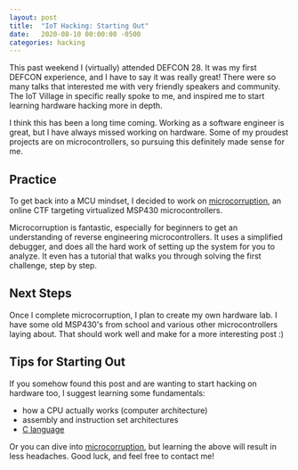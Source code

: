 ```yaml
---
layout: post
title:  "IoT Hacking: Starting Out"
date:   2020-08-10 00:00:00 -0500
categories: hacking
---
```

This past weekend I (virtually) attended DEFCON 28. It was my first
DEFCON experience, and I have to say it was really great! There
were so many talks that interested me with very friendly speakers
and community. The IoT Village in specific really spoke to me, and
inspired me to start learning hardware hacking more in depth.

I think this has been a long time coming. Working as a software
engineer is great, but I have always missed working on hardware.
Some of my proudest projects are on microcontrollers, so pursuing
this definitely made sense for me.

## Practice
To get back into a MCU mindset, I decided to work on
[microcorruption](https://microcorruption.com/), an online CTF
targeting virtualized MSP430 microcontrollers.

Microcorruption is fantastic, especially for beginners to get an
understanding of reverse engineering microcontrollers. It uses a
simplified debugger, and does all the hard work of setting up
the system for you to analyze. It even has a tutorial that walks
you through solving the first challenge, step by step.

## Next Steps
Once I complete microcorruption, I plan to create my own hardware lab.
I have some old MSP430's from school and various other microcontrollers
laying about. That should work well and make for a more interesting post :)

## Tips for Starting Out
If you somehow found this post and are wanting to start hacking on
hardware too, I suggest learning some fundamentals:

* how a CPU actually works (computer architecture)
* assembly and instruction set architectures
* [C language](/knowledge/c.html)

Or you can dive into [microcorruption](https://microcorruption.com/),
but learning the above will result in less headaches. Good luck,
and feel free to contact me!
